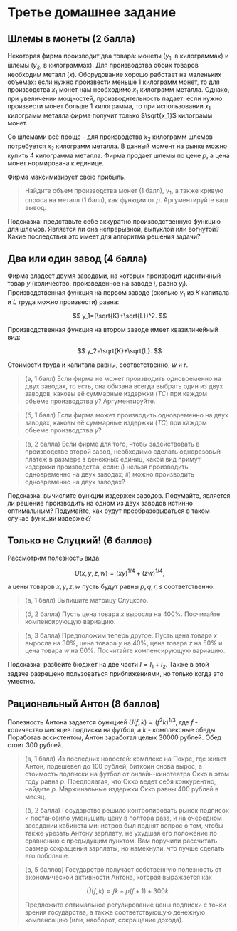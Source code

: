 # Третье домашнее задание

## Шлемы в монеты (2 балла)

Некоторая фирма производит два товара: монеты ($y_1$, в килограммах) и шлемы ($y_2$, в килограммах). Для производства обоих товаров необходим металл ($x$). Оборудование хорошо работает на маленьких объемах: если нужно произвести меньше $1$ килограмм монет, то для производства $x_1$ монет нам необходимо $x_1$ килограмм металла. Однако, при увеличении мощностей, производительность падает: если нужно произвести монет больше $1$ килограмма, то при использовании $x_1$ килограмм металла фирма получит только $\sqrt{x_1}$ килограмм монет.

Со шлемами всё проще - для производства $x_2$ килограмм шлемов потребуется $x_2$ килограмм металла. В данный момент на рынке можно купить $4$ килограмма металла. Фирма продает шлемы по цене $p$, а цена монет нормирована к единице.

Фирма максимизирует свою прибыль.

> Найдите объем производства монет (1 балл), $y_1$, а также кривую спроса на металл (1 балл), как функции от $p$. Аргументируйте ваш вывод.

Подсказка: представьте себе аккуратно производственную функцию для шлемов. Является ли она непрерывной, выпуклой или вогнутой? Какие последствия это имеет для алгоритма решения задачи?

## Два или один завод (4 балла)

Фирма владеет двумя заводами, на которых производит идентичный товар $y$ (количество, произведенное на заводе $i$, равно $y_i$). Производственная функция на первом заводе (сколько $y_1$ из $K$ капитала и $L$ труда можно произвести) равна:

$$
y_1=(\sqrt{K}+\sqrt{L})^2.
$$

Производственная функция на втором заводе имеет квазилинейный вид:

$$
y_2=\sqrt{K}+\sqrt{L}.
$$

Стоимости труда и капитала равны, соответственно, $w$ и $r$.

> (а, 1 балл) Если фирма не может производить одновременно на двух заводах, то есть, она обязана всегда выбрать один из двух заводов, каковы её суммарные издержки $(TC)$ при каждом объеме производства $y$? Аргументируйте.

> (б, 1 балл) Если фирма может производить одновременно на двух заводах, каковы её суммарные издержки $(TC)$ при каждом объеме производства $y$?

> (в, 2 балла) Если фирме для того, чтобы задействовать в производстве второй завод, необходимо сделать одноразовый платеж в размере $s$ денежных единиц, какой вид примут издержки производства, если: $i)$ нельзя производить одновременно на двух заводах; $ii)$ можно производить одновременно на двух заводах?

Подсказка: вычислите функции издержек заводов. Подумайте, является ли решение производить на одном из двух заводов истинно оптимальным? Подумайте, как будут преобразовываться в таком случае функции издержек?

## Только не Слуцкий! (6 баллов)

Рассмотрим полезность вида:

$$ U(x, y, z, w) = (xy)^{1/4} + (zw)^{1/4},$$

а цены товаров $x,y,z,w$ пусть будут равны $p,q,r,s$ соответственно.

> (а, 1 балл) Выпишите матрицу Слуцкого.

> (б, 2 балла) Пусть цена товара $x$ выросла на 400\%. Посчитайте компенсирующую вариацию.

> (в, 3 балла) Предположим теперь другое. Пусть цена товара $x$ выросла на 30\%, цена товара $y$ на 40\%, цена товара $z$ на 50\% и цена товара $w$ на 60\%. Посчитайте компенсирующую вариацию.

Подсказка: разбейте бюджет на две части $I = I_1 + I_2$. Также в этой задаче разрешено пользоваться приближениями, но только когда это уместно.

## Рациональный Антон (8 баллов)

Полезность Антона задается функцией $U(f, k) = (f^2 k)^{1/3}$, где $f$ - количество месяцев подписки на футбол, а $k$ - комплексные обеды. Поработав ассистентом, Антон заработал целых 30000 рублей. Обед стоит 300 рублей.

> (a, 1 балл) Из последних новостей: комплекс на Покре, где живет Антон, подешевел до 100 рублей, биткоин снова вырос, а стоимость подписки на футбол от онлайн-кинотеатра Окко в этом году равна $p$. Предполагая, что Окко ведет себя конкурентно, найдите $p$. Маржинальные издержки Окко равны 400 рублей в месяц.

> (б, 2 балла) Государство решило контролировать рынок подписок и постановило уменьшить цену в полтора раза, и на очередном заседании кабинета министров был поднят вопрос о том, чтобы также урезать Антону зарплату, не ухудшая его положение по сравнению с предыдущим пунктом. Вам поручили рассчитать размер сокращения зарплаты, но намекнули, что лучше сделать его побольше.

> (в, 5 баллов) Государство получает собственную полезность от экономической активности Антона, которая выражается как
> 
> $$\hat U(f, k) = fk + p (f + 1) + 300k.$$ 
> 
> Предложите оптимальное регулирование цены подписки с точки зрения государства, а также соответствующую денежную компенсацию (или, наоборот, сокращение дохода).